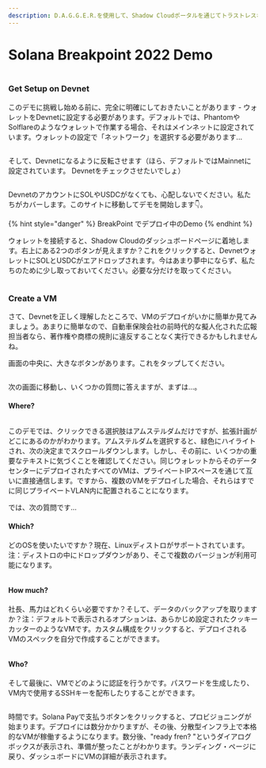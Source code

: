 ```yaml
---
description: D.A.G.G.E.R.を使用して、Shadow Cloudポータルを通じてトラストレスなVMをデプロイする方法をご覧ください。
---
```


# Solana Breakpoint 2022 Demo

<figure><img src="https://media.tenor.com/r-mBXs5HH2EAAAAM/thumbs-up-keanu-reeves.gif" alt=""><figcaption></figcaption></figure>

### Get Setup on Devnet

このデモに挑戦し始める前に、完全に明確にしておきたいことがあります - ウォレットをDevnetに設定する必要があります。デフォルトでは、PhantomやSolflareのようなウォレットで作業する場合、それはメインネットに設定されています。ウォレットの設定で「ネットワーク」を選択する必要があります...

<figure><img src="../.gitbook/assets/Screenshot 2022-11-01 at 1.07.38 PM.png" alt=""><figcaption></figcaption></figure>

そして、Devnetになるように反転させます（ほら、デフォルトではMainnetに設定されています。 Devnetをチェックさせたいでしょ）

<figure><img src="../.gitbook/assets/Screenshot 2022-11-01 at 1.07.52 PM.png" alt=""><figcaption></figcaption></figure>

DevnetのアカウントにSOLやUSDCがなくても、心配しないでください。私たちがカバーします。このサイトに移動してデモを開始します👇。

{% hint style="danger" %}
BreakPoint でデプロイ中のDemo
{% endhint %}

ウォレットを接続すると、Shadow Cloudのダッシュボードページに着地します。右上にある2つのボタンが見えますか？これをクリックすると、DevnetウォレットにSOLとUSDCがエアドロップされます。今はあまり夢中にならず、私たちのために少し取っておいてください。必要な分だけを取ってください。

<figure><img src="../.gitbook/assets/Screenshot 2022-11-01 at 1.13.12 PM.png" alt=""><figcaption></figcaption></figure>

### Create a VM

さて、Devnetを正しく理解したところで、VMのデプロイがいかに簡単か見てみましょう。あまりに簡単なので、自動車保険会社の前時代的な擬人化された広報担当者なら、著作権や商標の規則に違反することなく実行できるかもしれませんね。

画面の中央に、大きなボタンがあります。これをタップしてください。

<figure><img src="../.gitbook/assets/Screenshot 2022-11-01 at 1.15.23 PM.png" alt=""><figcaption></figcaption></figure>

次の画面に移動し、いくつかの質問に答えますが、まずは...。

#### Where?

<figure><img src="../.gitbook/assets/Screenshot 2022-11-01 at 1.23.09 PM.png" alt=""><figcaption></figcaption></figure>

このデモでは、クリックできる選択肢はアムステルダムだけですが、拡張計画がどこにあるのかがわかります。アムステルダムを選択すると、緑色にハイライトされ、次の決定までスクロールダウンします。しかし、その前に、いくつかの重要なテキストに気づくことを確認してください。同じウォレットからそのデータセンターにデプロイされたすべてのVMは、プライベートIPスペースを通じて互いに直接通信します。ですから、複数のVMをデプロイした場合、それらはすでに同じプライベートVLAN内に配置されることになります。

では、次の質問です...

#### Which?

どのOSを使いたいですか？現在、Linuxディストロがサポートされています。注：ディストロの中にドロップダウンがあり、そこで複数のバージョンが利用可能になります。

<figure><img src="../.gitbook/assets/Screenshot 2022-11-01 at 1.30.39 PM.png" alt=""><figcaption></figcaption></figure>

#### How much?

社長、馬力はどれくらい必要ですか？そして、データのバックアップを取りますか？注：デフォルトで表示されるオプションは、あらかじめ設定されたクッキーカッターのようなVMです。カスタム構成をクリックすると、デプロイされるVMのスペックを自分で作成することができます。

<figure><img src="../.gitbook/assets/Screenshot 2022-11-01 at 1.33.17 PM.png" alt=""><figcaption></figcaption></figure>

#### Who?

そして最後に、VMでどのように認証を行うかです。パスワードを生成したり、VM内で使用するSSHキーを配布したりすることができます。

<figure><img src="../.gitbook/assets/Screenshot 2022-11-01 at 1.40.43 PM.png" alt=""><figcaption></figcaption></figure>

時間です。Solana Payで支払うボタンをクリックすると、プロビジョニングが始まります。デプロイには数分かかりますが、その後、分散型インフラ上で本格的なVMが稼働するようになります。数分後、"ready fren? "というダイアログボックスが表示され、準備が整ったことがわかります。ランディング・ページに戻り、ダッシュボードにVMの詳細が表示されます。

<figure><img src="../.gitbook/assets/vm.png" alt=""><figcaption></figcaption></figure>

